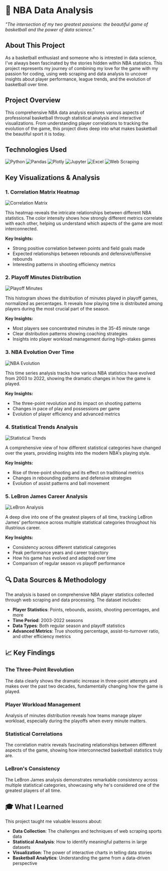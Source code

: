 # 🏀 NBA Data Analysis

*"The intersection of my two greatest passions: the beautiful game of basketball and the power of data science."*

## About This Project

As a basketball enthusiast and someone who is intrested in data science, I've always been fascinated by the stories hidden within NBA statistics. This project represents my journey of combining my love for the game with my passion for coding, using web scraping and data analysis to uncover insights about player performance, league trends, and the evolution of basketball over time.

## Project Overview

This comprehensive NBA data analysis explores various aspects of professional basketball through statistical analysis and interactive visualizations. From understanding player correlations to tracking the evolution of the game, this project dives deep into what makes basketball the beautiful sport it is today.

## Technologies Used

![Python](https://img.shields.io/badge/Python-3.11-blue?style=for-the-badge&logo=python&logoColor=white)
![Pandas](https://img.shields.io/badge/Pandas-2.0+-green?style=for-the-badge&logo=pandas&logoColor=white)
![Plotly](https://img.shields.io/badge/Plotly-5.0+-purple?style=for-the-badge&logo=plotly&logoColor=white)
![Jupyter](https://img.shields.io/badge/Jupyter-Notebook-orange?style=for-the-badge&logo=jupyter&logoColor=white)
![Excel](https://img.shields.io/badge/Excel-Data%20Storage-green?style=for-the-badge&logo=microsoft-excel&logoColor=white)
![Web Scraping](https://img.shields.io/badge/Web%20Scraping-Data%20Collection-red?style=for-the-badge&logo=web-scraping&logoColor=white)

## Key Visualizations & Analysis

### 1. Correlation Matrix Heatmap
![Correlation Matrix](./public/Screenshot%202025-09-22%20at%205.14.25%20PM.png)

This heatmap reveals the intricate relationships between different NBA statistics. The color intensity shows how strongly different metrics correlate with each other, helping us understand which aspects of the game are most interconnected.

**Key Insights:**
- Strong positive correlation between points and field goals made
- Expected relationships between rebounds and defensive/offensive rebounds
- Interesting patterns in shooting efficiency metrics

### 2. Playoff Minutes Distribution
![Playoff Minutes](public/Screenshot%202025-09-22%20at%205.47.21%20PM.png)

This histogram shows the distribution of minutes played in playoff games, normalized as percentages. It reveals how playing time is distributed among players during the most crucial part of the season.

**Key Insights:**
- Most players see concentrated minutes in the 35-45 minute range
- Clear distribution patterns showing coaching strategies
- Insights into player workload management during high-stakes games

### 3. NBA Evolution Over Time
![NBA Evolution](public/Screenshot%202025-09-22%20at%205.47.43%20PM.png)

This time series analysis tracks how various NBA statistics have evolved from 2003 to 2022, showing the dramatic changes in how the game is played.

**Key Insights:**
- The three-point revolution and its impact on shooting patterns
- Changes in pace of play and possessions per game
- Evolution of player efficiency and advanced metrics

### 4. Statistical Trends Analysis
![Statistical Trends](public/Screenshot%202025-09-22%20at%205.48.17%20PM.png)

A comprehensive view of how different statistical categories have changed over the years, providing insights into the modern NBA's playing style.

**Key Insights:**
- Rise of three-point shooting and its effect on traditional metrics
- Changes in rebounding patterns and defensive strategies
- Evolution of assist patterns and ball movement

### 5. LeBron James Career Analysis
![LeBron Analysis](public/Screenshot%202025-09-22%20at%205.48.28%20PM.png)

A deep dive into one of the greatest players of all time, tracking LeBron James' performance across multiple statistical categories throughout his illustrious career.

**Key Insights:**
- Consistency across different statistical categories
- Peak performance years and career trajectory
- How his game has evolved and adapted over time
- Comparison of regular season vs playoff performance

## 🔍 Data Sources & Methodology

The analysis is based on comprehensive NBA player statistics collected through web scraping and data processing. The dataset includes:

- **Player Statistics**: Points, rebounds, assists, shooting percentages, and more
- **Time Period**: 2003-2022 seasons
- **Data Types**: Both regular season and playoff statistics
- **Advanced Metrics**: True shooting percentage, assist-to-turnover ratio, and other efficiency metrics

## 📈 Key Findings

### The Three-Point Revolution
The data clearly shows the dramatic increase in three-point attempts and makes over the past two decades, fundamentally changing how the game is played.

### Player Workload Management
Analysis of minutes distribution reveals how teams manage player workload, especially during the playoffs when every minute matters.

### Statistical Correlations
The correlation matrix reveals fascinating relationships between different aspects of the game, showing how interconnected basketball statistics truly are.

### LeBron's Consistency
The LeBron James analysis demonstrates remarkable consistency across multiple statistical categories, showcasing why he's considered one of the greatest players of all time.

## 🎓 What I Learned

This project taught me valuable lessons about:
- **Data Collection**: The challenges and techniques of web scraping sports data
- **Statistical Analysis**: How to identify meaningful patterns in large datasets
- **Visualization**: The power of interactive charts in telling data stories
- **Basketball Analytics**: Understanding the game from a data-driven perspective
